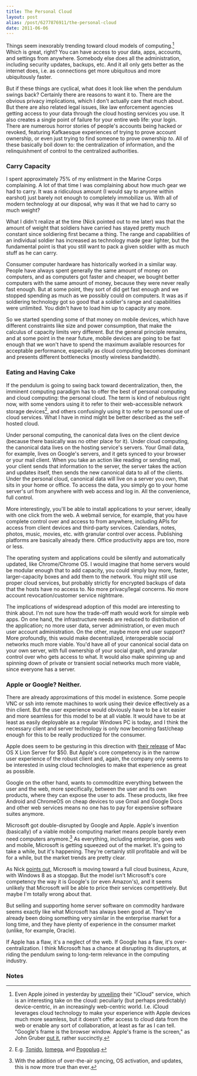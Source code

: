 ```yaml
---
title: The Personal Cloud
layout: post
alias: /post/6277876911/the-personal-cloud
date: 2011-06-06
---
```


Things seem inexorably trending toward cloud models of
computing.[^1] Which is great, right? You can have access to your
data, apps, accounts, and settings from anywhere. Somebody else does all
the administration, including security updates, backups, etc. And it all
only gets better as the internet does, i.e. as connections get more
ubiquitous and more ubiquitously faster.

But if these things are cyclical, what does it look like when the
pendulum swings back? Certainly there are reasons to want it to. There
are the obvious privacy implications, which I don't actually care that
much about. But there are also related legal issues, like law
enforcement agencies getting access to your data through the cloud
hosting services you use. It also creates a single point of failure for
your entire web life: your login. There are numerous horror stories of
people's accounts being hacked or revoked, featuring Kafkaesque
experiences of trying to prove account ownership, or even just trying to
find someone to prove ownership *to*. All of these basically boil down
to: the centralization of information, and the relinquishment of control
to the centralized authorities.

### Carry Capacity

I spent approximately 75% of my enlistment in the Marine Corps
complaining. A lot of that time I was complaining about how much gear we
had to carry. It was a ridiculous amount (I would say to anyone within
earshot) just barely not enough to completely immobilize us. With all of
modern technology at our disposal, why was it that we had to carry so
much weight?

What I didn't realize at the time (Nick pointed out to me later) was
that the amount of weight that soldiers have carried has stayed pretty
much constant since soldiering first became a thing. The range and
capabilities of an individual soldier has increased as technology made
gear lighter, but the fundamental point is that you still want to pack a
given soldier with as much stuff as he can carry.

Consumer computer hardware has historically worked in a similar way.
People have always spent generally the same amount of money on
computers, and as computers got faster and cheaper, we bought better
computers with the same amount of money, because they were never really
fast enough. But at some point, they sort of did get fast enough and we
stopped spending as much as we possibly could on computers. It was as if
soldiering technology got so good that a soldier's range and
capabilities were unlimited. You didn't have to load him up to capacity
any more.

So we started spending some of that money on mobile devices, which have
different constraints like size and power consumption, that make the
calculus of capacity limits very different. But the general principle
remains, and at some point in the near future, mobile devices are going
to be fast enough that we won't have to spend the maximum available
resources for acceptable performance, especially as cloud computing
becomes dominant and presents different bottlenecks (mostly wireless
bandwidth).

### Eating and Having Cake

If the pendulum is going to swing back toward decentralization, then,
the imminent computing paradigm has to offer the best of personal
computing and cloud computing: the personal cloud. The term is kind of
nebulous right now, with some vendors using it to refer to their
web-accessible network storage devices[^2], and others
confusingly using it to refer to personal use of cloud services. What I
have in mind might be better described as the self-hosted cloud.

Under personal computing, the canonical data lives on the client device
(because there basically was no other place for it). Under cloud
computing, the canonical data lives on the hosting service's servers.
Your Gmail data, for example, lives on Google's servers, and it gets
synced to your browser or your mail client. When you take an action like
reading or sending mail, your client sends that information to the
server, the server takes the action and updates itself, then sends the
new canonical data to all of the clients. Under the personal cloud,
canonical data will live on a server you own, that sits in your home or
office. To access the data, you simply go to your home server's url from
anywhere with web access and log in. All the convenience, full control.

More interestingly, you'll be able to install applications to your
server, ideally with one click from the web. A webmail service, for
example, that you have complete control over and access to from
anywhere, including APIs for access from client devices and third-party
services. Calendars, notes, photos, music, movies, etc. with granular
control over access. Publishing platforms are basically already there.
Office productivity apps are too, more or less.

The operating system and applications could be silently and
automatically updated, like Chrome/Chrome OS. I would imagine that home
servers would be modular enough that to add capacity, you could simply
buy more, faster, larger-capacity boxes and add them to the network. You
might still use proper cloud services, but probably strictly for
encrypted backups of data that the hosts have no access to. No more
privacy/legal concerns. No more account revocation/customer service
nightmare.

The implications of widespread adoption of this model are interesting to
think about. I'm not sure how the trade-off math would work for simple
web apps. On one hand, the infrastructure needs are reduced to
distribution of the application; no more user data, server
administration, or even much user account administration. On the other,
maybe more end user support? More profoundly, this would make
decentralized, interoperable social networks much more viable. You'd
have all of your canonical social data on your own server, with full
ownership of your social graph, and granular control over who gets
access to what. It would also make spinning up and spinning down of
private or transient social networks much more viable, since everyone
has a server.

### Apple or Google? Neither.

There are already approximations of this model in existence. Some people
VNC or ssh into remote machines to work using their device effectively
as a thin client. But the user experience would obviously have to be a
lot easier and more seamless for this model to be at all viable. It
would have to be at least as easily deployable as a regular Windows PC
is today, and I think the necessary client and server technology is only
now becoming fast/cheap enough for this to be really productized for the
consumer.

Apple does seem to be gesturing in this direction with [their
release](http://thisismynext.com/2011/06/06/mac-os-lion-server-runs-50-july-adds-ipad-file-sharing-ios-push-notification-support/)
of Mac OS X Lion Server for $50. But Apple's core competency is in the
narrow user experience of the robust client and, again, the company only
seems to be interested in using cloud technologies to make that
experience as great as possible.

Google on the other hand, wants to commoditize everything between the
user and the web, more specifically, between the user and its own
products, where they can expose the user to ads. These products, like
free Android and ChromeOS on cheap devices to use Gmail and Google Docs
and other web services means no one has to pay for expensive software
suites anymore.

Microsoft got double-disrupted by Google and Apple. Apple's invention
(basically) of a viable mobile computing market means people barely even
need computers anymore.[^3] As everything, including enterprise,
goes web and mobile, Microsoft is getting squeezed out of the market.
It's going to take a while, but it's happening. They're certainly still
profitable and will be for a while, but the market trends are pretty
clear.

As Nick [points
out](http://blog.byjoemoon.com/post/6228050657/windows-8#comment-219607914),
Microsoft is moving toward a full cloud business, Azure, with Windows 8
as a stopgap. But the model isn't Microsoft's core competency the way it
is Google's (or even Amazon's), and it seems unlikely that Microsoft
will be able to price their services competitively. But maybe I'm
totally wrong about that.

But selling and supporting home server software on commodity hardware
seems exactly like what Microsoft has always been good at. They've
already been doing something very similar in the enterprise market for a
long time, and they have plenty of experience in the consumer market
(unlike, for example, Oracle).

If Apple has a flaw, it's a neglect of the web. If Google has a flaw,
it's over-centralization. I think Microsoft has a chance at disrupting
its disruptors, at riding the pendulum swing to long-term relevance in
the computing industry.

### Notes

[^1]: Even Apple joined in yesterday by
    [unveiling](http://thisismynext.com/2011/06/06/icloud-announced-apple-wwdc/)
    their "iCloud" service, which is an interesting take on the cloud:
    peculiarly (but perhaps predictably) device-centric, in an
    increasingly web-centric world. I.e. iCloud leverages cloud
    technology to make your experience with Apple devices much more
    seamless, but it doesn't offer access to cloud data from the web or
    enable any sort of collaboration, at least as far as I can tell.
    "Google's frame is the browser window. Apple's frame is the screen,"
    as John Gruber [put it](http://daringfireball.net/2011/06/demoted),
    rather succinctly. 

[^2]: E.g. [Tonido](http://www.tonido.com/),
    [Iomega](http://www.iomegacloud.com/landing_page.php), and
    [Pogoplug](http://www.pogoplug.com/).
    

[^3]: With the addition of over-the-air syncing, OS activation, and
    updates, this is now more true than ever.
